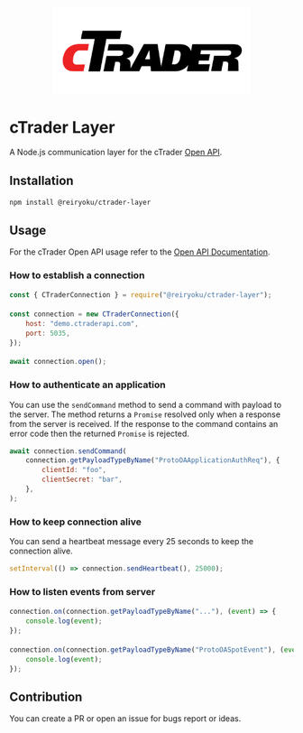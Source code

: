 <p align="center"> 
    <img src="images/ctrader-logo.svg" alt="Mida" width="350px">
</p>

# cTrader Layer
A Node.js communication layer for the cTrader [Open API](https://connect.spotware.com).

## Installation
```console
npm install @reiryoku/ctrader-layer
```

## Usage
For the cTrader Open API usage refer to the [Open API Documentation](https://spotware.github.io/open-api-docs/).

### How to establish a connection
```javascript
const { CTraderConnection } = require("@reiryoku/ctrader-layer");

const connection = new CTraderConnection({
    host: "demo.ctraderapi.com",
    port: 5035,
});

await connection.open();
```

### How to authenticate an application
You can use the `sendCommand` method to send a command with payload to the server.
The method returns a `Promise` resolved only when a response from the server is received.
If the response to the command contains an error code then the returned `Promise` is rejected.

```javascript
await connection.sendCommand(
    connection.getPayloadTypeByName("ProtoOAApplicationAuthReq"), {
        clientId: "foo",
        clientSecret: "bar",
    },
);
```

### How to keep connection alive
You can send a heartbeat message every 25 seconds to keep the connection alive.
```javascript
setInterval(() => connection.sendHeartbeat(), 25000);
```

### How to listen events from server
```javascript
connection.on(connection.getPayloadTypeByName("..."), (event) => {
    console.log(event);
});

connection.on(connection.getPayloadTypeByName("ProtoOASpotEvent"), (event) => {
    console.log(event);
});
```

## Contribution
You can create a PR or open an issue for bugs report or ideas.

